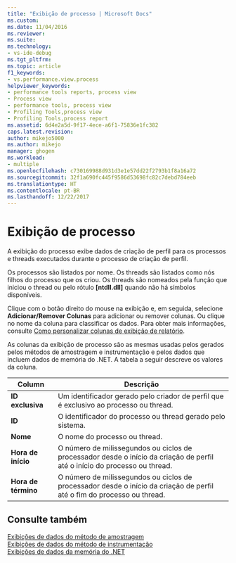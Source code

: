 ```yaml
---
title: "Exibição de processo | Microsoft Docs"
ms.custom: 
ms.date: 11/04/2016
ms.reviewer: 
ms.suite: 
ms.technology:
- vs-ide-debug
ms.tgt_pltfrm: 
ms.topic: article
f1_keywords:
- vs.performance.view.process
helpviewer_keywords:
- performance tools reports, process view
- Process view
- performance tools, process view
- Profiling Tools,process view
- Profiling Tools,process report
ms.assetid: 6d4e2a5d-9f17-4ece-a6f1-75836e1fc382
caps.latest.revision: 
author: mikejo5000
ms.author: mikejo
manager: ghogen
ms.workload:
- multiple
ms.openlocfilehash: c730169988d931d3e1e57dd22f2793b1f8a16a72
ms.sourcegitcommit: 32f1a690fc445f9586d53698fc82c7debd784eeb
ms.translationtype: HT
ms.contentlocale: pt-BR
ms.lasthandoff: 12/22/2017
---
```

# <a name="process-view"></a>Exibição de processo
A exibição do processo exibe dados de criação de perfil para os processos e threads executados durante o processo de criação de perfil.  
  
 Os processos são listados por nome. Os threads são listados como nós filhos do processo que os criou. Os threads são nomeados pela função que iniciou o thread ou pelo rótulo **[ntdll.dll]** quando não há símbolos disponíveis.  
  
 Clique com o botão direito do mouse na exibição e, em seguida, selecione **Adicionar/Remover Colunas** para adicionar ou remover colunas. Ou clique no nome da coluna para classificar os dados. Para obter mais informações, consulte [Como personalizar colunas de exibição de relatório](../profiling/how-to-customize-report-view-columns.md).  
  
 As colunas da exibição de processo são as mesmas usadas pelos gerados pelos métodos de amostragem e instrumentação e pelos dados que incluem dados de memória do .NET. A tabela a seguir descreve os valores da coluna.  
  
|Column|Descrição|  
|------------|-----------------|  
|**ID exclusiva**|Um identificador gerado pelo criador de perfil que é exclusivo ao processo ou thread.|  
|**ID**|O identificador do processo ou thread gerado pelo sistema.|  
|**Nome**|O nome do processo ou thread.|  
|**Hora de início**|O número de milissegundos ou ciclos de processador desde o início da criação de perfil até o início do processo ou thread.|  
|**Hora de término**|O número de milissegundos ou ciclos de processador desde o início da criação de perfil até o fim do processo ou thread.|  
  
## <a name="see-also"></a>Consulte também  
 [Exibições de dados do método de amostragem](../profiling/profiler-sampling-method-data-views.md)   
 [Exibições de dados do método de instrumentação](../profiling/instrumentation-method-data-views.md)   
 [Exibições de dados da memória do .NET](../profiling/dotnet-memory-data-views.md)